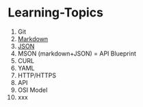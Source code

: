 # Learning-Topics

1. Git
2. [Markdown](Markdown.md)
3. [JSON](JSON.md)
4. MSON (markdown+JSON) = API Blueprint
5. CURL
6. YAML
7. HTTP/HTTPS
8. API
9. OSI Model
10. xxx

